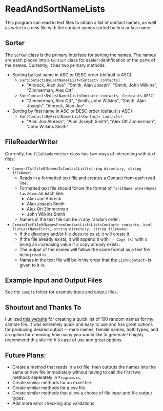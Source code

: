 # ReadAndSortNameLists
This program can read in text files to obtain a list of contact names, as well as write to a new file with the contact names sorted by first or last name.

## Sorter
The `Sorter` class is the primary interface for sorting the names. The names are each placed into a `Contact` class for easier identification of the parts of the names. Currently, it has two primary methods:
- Sorting by last name in ASC or DESC order (default is ASC):
    - `SortContactsByLastName(List<Contact> contacts)`
        - "Albreck, Alan Joe", "Smith, Alan Joseph", "Smith, John Wilkins", "Zimmerman, Alex Ott"
    - `SortContactsByLastName(List<Contact> contacts, Constants.DESC)`
        - "Zimmerman, Alex Ott", "Smith, John Wilkins", "Smith, Alan Joseph", "Albreck, Alan Joe"
- Sorting by first name in ASC or DESC order (default is ASC):
    - `SortContactsByFirstName(List<Contact> contacts)`
        - "Alan Joe Albreck", "Alan Joseph Smith", "Alex Ott Zimmerman", "John Wilkins Smith"

 ## FileReaderWriter
Currently, the `FileReaderWriter` class has two ways of interacting with text files:
- `ConvertTxtFileOfNamesToContactList(string directory, string fileName)`
    - Reads in a formatted text file and creates a Contact from each read line.
    - Formatted text file should follow the format of `firstName otherNames lastName` on each line:
        - Alan Joe Albreck
        - Alan Joseph Smith
        - Alex Ott Zimmerman
        - John Wilkins Smith
    - Names in the text file can be in any random order.
- `CreateTxtFileOfNamesFromContactList(List<Contact> contacts, bool listLastNameFirst, string directory, string fileName)`
    - If the directory and/or file does no exist, it will create it.
    - If the file already exists, it will append it with ` - Copy (x)` with x being an increasing value if a copy already exists.
    - The output of the names will follow the same format as a text file being read in.
    - Names in the text file will be in the order that the `List<Contact>` is given to it in.
 
## Example Input and Output Files
See the `Sample` folder for example input and output files.

## Shoutout and Thanks To
I utilized [this website](https://www.name-generator.org.uk/quick/) for creating a quick list of 100 random names for my sample file. It was extremely quick and easy to use and has great options for producing desired output -- male names, female names, both types, and an option for choosing how many you would like to generate! I highly recommend this site for it's ease of use and great options.

## Future Plans:
- Create a method that reads in a txt file, then outputs the names into the same or new file immediately without having to call the first two methods seperately in `Program.cs`.
- Create similar methods for an excel file.
- Create similar methods for a csv file.
- Create similar methods that allow a choice of file input and file output types.
- Add more error checking and validations.
